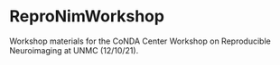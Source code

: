 # ReproNimWorkshop

Workshop materials for the CoNDA Center Workshop on Reproducible Neuroimaging at UNMC (12/10/21).
